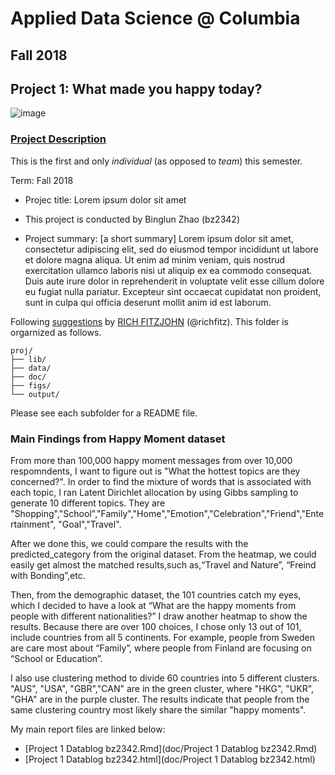 # Applied Data Science @ Columbia
## Fall 2018
## Project 1: What made you happy today?

![image](figs/title.jpeg)

### [Project Description](doc/)
This is the first and only *individual* (as opposed to *team*) this semester. 

Term: Fall 2018

+ Projec title: Lorem ipsum dolor sit amet
+ This project is conducted by Binglun Zhao (bz2342)

+ Project summary: [a short summary] Lorem ipsum dolor sit amet, consectetur adipiscing elit, sed do eiusmod tempor incididunt ut labore et dolore magna aliqua. Ut enim ad minim veniam, quis nostrud exercitation ullamco laboris nisi ut aliquip ex ea commodo consequat. Duis aute irure dolor in reprehenderit in voluptate velit esse cillum dolore eu fugiat nulla pariatur. Excepteur sint occaecat cupidatat non proident, sunt in culpa qui officia deserunt mollit anim id est laborum.

Following [suggestions](http://nicercode.github.io/blog/2013-04-05-projects/) by [RICH FITZJOHN](http://nicercode.github.io/about/#Team) (@richfitz). This folder is orgarnized as follows.

```
proj/
├── lib/
├── data/
├── doc/
├── figs/
└── output/
```

Please see each subfolder for a README file.

### Main Findings from Happy Moment dataset
From more than 100,000  happy moment messages from over 10,000 respomndents, I want to figure out is "What the hottest topics are they concerned?". In order to find the mixture of words that is associated with each topic, I ran Latent Dirichlet allocation by using Gibbs sampling to generate 10 different topics. They are "Shopping","School","Family","Home","Emotion","Celebration","Friend","Entertainment", "Goal","Travel".

After we done this, we could compare the results with the predicted_category from the original dataset. From the heatmap, we could easily get almost the matched results,such as,“Travel and Nature”, “Freind with Bonding”,etc. 

Then, from the demographic dataset, the 101 countries catch my eyes, which I decided to have a look at “What are the happy moments from people with different nationalities?” I draw another heatmap to show the results. Because there are over 100 choices, I chose only 13 out of 101, include countries from all 5 continents. For example, people from Sweden are care most about “Family”, where people from Finland are focusing on “School or Education”. 

I also use clustering method to divide 60 countries into 5 different clusters. "AUS", "USA", "GBR","CAN" are in the green cluster, where "HKG", "UKR", "GHA" are in the purple cluster. The results indicate that people from the same clustering country most likely share the similar "happy moments".

My main report files are linked below:
+ [Project 1 Datablog bz2342.Rmd](doc/Project 1 Datablog bz2342.Rmd)
+ [Project 1 Datablog bz2342.html](doc/Project 1 Datablog bz2342.html)
